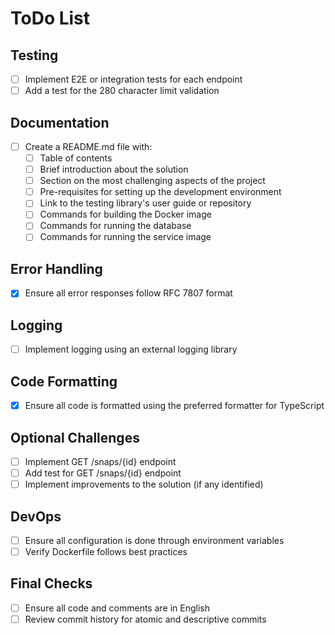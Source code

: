 # ToDo List

## Testing
- [ ] Implement E2E or integration tests for each endpoint
- [ ] Add a test for the 280 character limit validation

## Documentation
- [ ] Create a README.md file with:
  - [ ] Table of contents
  - [ ] Brief introduction about the solution
  - [ ] Section on the most challenging aspects of the project
  - [ ] Pre-requisites for setting up the development environment
  - [ ] Link to the testing library's user guide or repository
  - [ ] Commands for building the Docker image
  - [ ] Commands for running the database
  - [ ] Commands for running the service image

## Error Handling
- [X] Ensure all error responses follow RFC 7807 format

## Logging
- [ ] Implement logging using an external logging library

## Code Formatting
- [X] Ensure all code is formatted using the preferred formatter for TypeScript

## Optional Challenges
- [ ] Implement GET /snaps/{id} endpoint
- [ ] Add test for GET /snaps/{id} endpoint
- [ ] Implement improvements to the solution (if any identified)

## DevOps
- [ ] Ensure all configuration is done through environment variables
- [ ] Verify Dockerfile follows best practices

## Final Checks
- [ ] Ensure all code and comments are in English
- [ ] Review commit history for atomic and descriptive commits